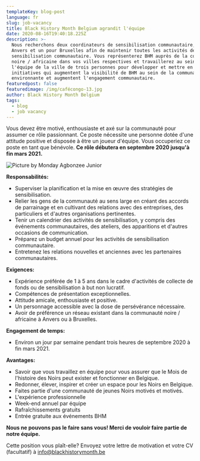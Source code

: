 ```yaml
---
templateKey: blog-post
language: fr
slug: job-vacancy
title: Black History Month Belgium agrandit l'équipe
date: 2020-08-16T19:40:18.225Z
description: >-
  Nous recherchons deux coordinateurs de sensibilisation communautaire, un pour
  Anvers et un pour Bruxelles afin de maintenir toutes les activités de
  sensibilisation communautaire. Vous représenterez BHM auprès de la communauté
  noire / africaine dans vos villes respectives et travaillerez au sein de
  l'équipe de la ville de trois personnes pour développer et mettre en œuvre des
  initiatives qui augmentent la visibilité de BHM au sein de la communauté
  environnante et augmentent l'engagement communautaire.
featuredpost: false
featuredimage: /img/cafécongo-13.jpg
author: Black History Month Belgium
tags:
  - blog
  - job vacancy
---
```

Vous devez être motivé, enthousiaste et axé sur la communauté pour assumer ce rôle passionnant. Ce poste nécessite une personne dotée d'une attitude positive et disposée à être un joueur d'équipe. Vous occuperiez ce poste en tant que bénévole. **Ce rôle débutera en septembre 2020 jusqu'à fin mars 2021.**

![](/img/cafécongo-13.jpg "Picture by Monday Agbonzee Junior")

**Responsabilités:**

* Superviser la planification et la mise en œuvre des stratégies de sensibilisation.
* Relier les gens de la communauté au sens large en créant des accords de parrainage et en cultivant des relations avec des entreprises, des particuliers et d'autres organisations pertinentes.
* Tenir un calendrier des activités de sensibilisation, y compris des événements communautaires, des ateliers, des apparitions et d'autres occasions de communication.
* Préparez un budget annuel pour les activités de sensibilisation communautaire.
* Entretenez les relations nouvelles et anciennes avec les partenaires communautaires.

**Exigences:**

* Expérience préférée de 1 à 5 ans dans le cadre d'activités de collecte de fonds ou de sensibilisation à but non lucratif.
* Compétences de présentation exceptionnelles.
* Attitude amicale, enthousiaste et positive.
* Un personnage accessible avec la dose de persévérance nécessaire.
* Avoir de préférence un réseau existant dans la communauté noire / africaine à Anvers ou à Bruxelles.

**Engagement de temps:**

* Environ un jour par semaine pendant trois heures de septembre 2020 à fin mars 2021.

**Avantages:**

* Savoir que vous travaillez en équipe pour vous assurer que le Mois de l'histoire des Noirs peut exister et fonctionner en Belgique.
* Redonner, élever, inspirer et créer un espace pour les Noirs en Belgique.
* Faites partie d'une communauté de jeunes Noirs motivés et motivés.
* L'expérience professionnelle
* Week-end annuel par équipe
* Rafraîchissements gratuits
* Entrée gratuite aux événements BHM

**Nous ne pouvons pas le faire sans vous! Merci de vouloir faire partie de notre équipe.**

Cette position vous plaît-elle? Envoyez votre lettre de motivation et votre CV (facultatif) à info@blackhistorymonth.be
